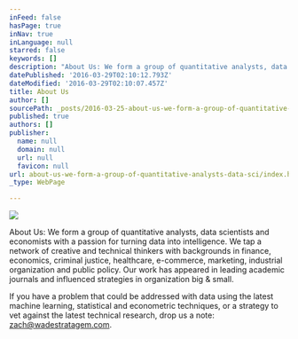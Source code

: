 ```yaml
---
inFeed: false
hasPage: true
inNav: true
inLanguage: null
starred: false
keywords: []
description: "About Us: We form a group of quantitative analysts, data scientists and economists with a passion for turning data into intelligence. We tap a network of creative and technical thinkers with backgrounds in finance, economics, criminal justice, healthcare, e-commerce, marketing, industrial organization and public policy. Our work has appeared in leading academic journals and influenced strategies in organization big & small.\_"
datePublished: '2016-03-29T02:10:12.793Z'
dateModified: '2016-03-29T02:10:07.457Z'
title: About Us
author: []
sourcePath: _posts/2016-03-25-about-us-we-form-a-group-of-quantitative-analysts-data-sci.md
published: true
authors: []
publisher:
  name: null
  domain: null
  url: null
  favicon: null
url: about-us-we-form-a-group-of-quantitative-analysts-data-sci/index.html
_type: WebPage

---
```

![](https://the-grid-user-content.s3-us-west-2.amazonaws.com/1949ff4c-92ee-4a80-8f4a-9db42694901a.jpg)

About Us: We form a group of quantitative analysts, data scientists and economists with a passion for turning data into intelligence. We tap a network of creative and technical thinkers with backgrounds in finance, economics, criminal justice, healthcare, e-commerce, marketing, industrial organization and public policy. Our work has appeared in leading academic journals and influenced strategies in organization big & small. 

If you have a problem that could be addressed with data using the latest machine learning, statistical and econometric techniques, or a strategy to vet against the latest technical research, drop us a note: [zach@wadestratagem.com][0].

[0]: zach@wadestratagem.com